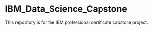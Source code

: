 # IBM_Data_Science_Capstone
This repository is for the IBM professional certificate capstone project.
